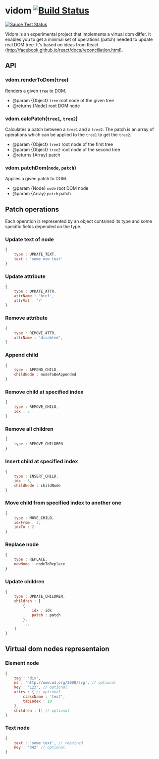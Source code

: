 # vidom [![Build Status](https://secure.travis-ci.org/dfilatov/vidom.png)](http://travis-ci.org/dfilatov/vidom)
[![Sauce Test Status](https://saucelabs.com/browser-matrix/dfilatov81.svg)](https://saucelabs.com/u/dfilatov81)

Vidom is an experimental project that implements a virtual dom differ. It enables you to get a minimal set of operations (patch) needed to update real DOM tree. It's based on ideas from React (http://facebook.github.io/react/docs/reconciliation.html).

## API

### vdom.renderToDom(`tree`)
Renders a given `tree` to DOM.
 * @param {Object} `tree` root node of the given tree
 * @returns {Node} root DOM node

### vdom.calcPatch(`tree1`, `tree2`)
Calculates a patch between a `tree1` and a `tree2`. The patch is an array of operations which can be applied to the `tree1` to get the `tree2`.
 * @param {Object} `tree1` root node of the first tree
 * @param {Object} `tree2` root node of the second tree
 * @returns {Array} patch
  
### vdom.patchDom(`node`, `patch`)
Applies a given patch to DOM.
 * @param {Node} `node` root DOM node
 * @param {Array} `patch` patch
  
## Patch operations
Each operation is represented by an object contained its type and some specific fields depended on the type.

### Update text of node
```js
{
    type : UPDATE_TEXT,
    text : 'some new text'
}
```

### Update attribute
```js
{
    type : UPDATE_ATTR,
    attrName : 'href',
    attrVal : '/'
}
```

### Remove attribute
```js
{
    type : REMOVE_ATTR,
    attrName : 'disabled',
}
```

### Append child  
```js
{
    type : APPEND_CHILD,
    childNode : nodeToBeAppended
}
```

### Remove child at specified index
```js
{
    type : REMOVE_CHILD,
    idx : 5
}
```

### Remove all children
```js
{
    type : REMOVE_CHILDREN
}
```

### Insert child at specified index
```js
{
    type : INSERT_CHILD,
    idx : 3,
    childNode : childNode
}
```
  
### Move child from specified index to another one
```js
{
    type : MOVE_CHILD,
    idxFrom : 3,
    idxTo : 2
}
```

### Replace node
```js
{
    type : REPLACE,
    newNode : nodeToReplace
}
```

### Update children
```js
{
    type : UPDATE_CHILDREN,
    children : [
        {
            idx : idx
            patch : patch
        },
        ...
    ]
}
```

## Virtual dom nodes representaion

### Element node
```js
{
    tag : 'div',
    ns : 'http://www.w3.org/2000/svg', // optional
    key : '123', // optional
    attrs : { // optional
        className : 'test',
        tabIndex : 10
    },
    children : [] // optional
}
```

### Text node
```js
{
    text : 'some text', // required
    key : '342' // optional
}
```
